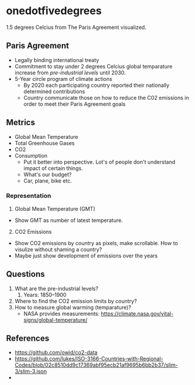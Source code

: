 # onedotfivedegrees

1.5 degrees Celcius from The Paris Agreement visualized.

## Paris Agreement

* Legally binding international treaty
* Commitment to stay under 2 degrees Celcius global temparature increase from *pre-industrial levels* until 2030.
* 5-Year circle program of climate actions
  * By 2020 each participating country reported their nationally determined contributions
  * Country communicate those on how to reduce the C02 emissions in order to meet their Paris Agreement goals

## Metrics

* Global Mean Temperature
* Total Greenhouse Gases
* CO2
* Consumption
  * Put it better into perspective. Lot's of people don't understand impact of certain things.
  * What's our budget?
  * Car, plane, bike etc.

### Representation

1. Global Mean Temperature (GMT)
  * Show GMT as number of latest temperature.
2. CO2 Emissions
  * Show CO2 emissions by country as pixels, make scrollable. How to visulize without shaming a country?
  * Maybe just show development of emissions over the years


## Questions

1. What are the pre-industrial levels?
   1. Years: 1850–1900
2. Where to find the CO2 emission limits by country?
3. How to measure global warming (temparature)?
   * NASA provides measurements: <https://climate.nasa.gov/vital-signs/global-temperature/>

## References

* <https://github.com/owid/co2-data>
* <https://github.com/lukes/ISO-3166-Countries-with-Regional-Codes/blob/02c8510dd9c17369abf95ecb21af9695b6bb2b37/slim-3/slim-3.json>
*
